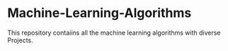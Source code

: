# Machine-Learning-Algorithms
This repository contaiins all the machine learning algorithms with diverse Projects.
